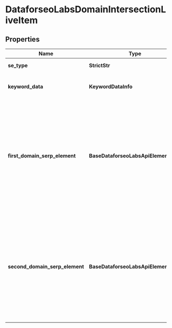 # DataforseoLabsDomainIntersectionLiveItem


## Properties

| Name | Type | Description | Notes |
|------------ | ------------- | ------------- | -------------|
**se_type** | **StrictStr** | search engine type |[optional]|
**keyword_data** | **KeywordDataInfo** | keyword data for the returned keyword |[optional]|
**first_domain_serp_element** | **BaseDataforseoLabsApiElementItem** | contains data on the first domain’s SERP element found for the returned keyword<br>the list of supported SERP elements can be found below |[optional]|
**second_domain_serp_element** | **BaseDataforseoLabsApiElementItem** | contains data on the second domain’s SERP element found for the returned keyword<br>the list of supported SERP elements can be found below |[optional]|